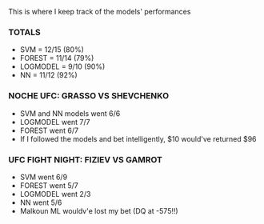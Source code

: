 This is where I keep track of the models' performances

### TOTALS ###
- SVM = 12/15 (80%)
- FOREST = 11/14 (79%)
- LOGMODEL = 9/10 (90%)
- NN = 11/12 (92%)

### NOCHE UFC: GRASSO VS SHEVCHENKO ###
- SVM and NN models went 6/6
- LOGMODEL went 7/7
- FOREST went 6/7
- If I followed the models and bet intelligently, $10 would've returned $96

### UFC FIGHT NIGHT: FIZIEV VS GAMROT ###
- SVM went 6/9
- FOREST went 5/7
- LOGMODEL went 2/3
- NN went 5/6
- Malkoun ML wouldv'e lost my bet (DQ at -575!!)


